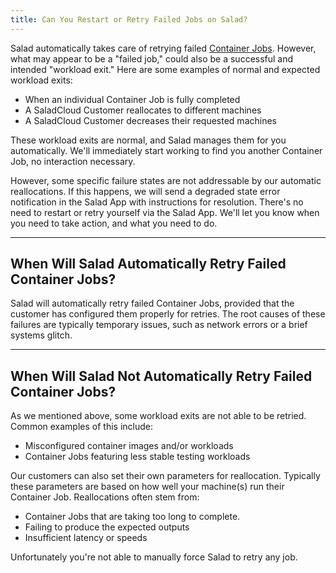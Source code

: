 ```yaml
---
title: Can You Restart or Retry Failed Jobs on Salad?
---
```


Salad automatically takes care of retrying failed
[Container Jobs](https://Community.salad.com/new-feature-container-environments-now-available/). However, what may
appear to be a "failed job," could also be a successful and intended "workload exit." Here are some examples of normal
and expected workload exits:

- When an individual Container Job is fully completed
- A SaladCloud Customer reallocates to different machines
- A SaladCloud Customer decreases their requested machines

These workload exits are normal, and Salad manages them for you automatically. We'll immediately start working to find
you another Container Job, no interaction necessary.

However, some specific failure states are not addressable by our automatic reallocations. If this happens, we will send
a degraded state error notification in the Salad App with instructions for resolution. There's no need to restart or
retry yourself via the Salad App. We'll let you know when you need to take action, and what you need to do.

---

## When Will Salad Automatically Retry Failed Container Jobs?

Salad will automatically retry failed Container Jobs, provided that the customer has configured them properly for
retries. The root causes of these failures are typically temporary issues, such as network errors or a brief systems
glitch.

---

## When Will Salad Not Automatically Retry Failed Container Jobs?

As we mentioned above, some workload exits are not able to be retried. Common examples of this include:

- Misconfigured container images and/or workloads
- Container Jobs featuring less stable testing workloads

Our customers can also set their own parameters for reallocation. Typically these parameters are based on how well your
machine(s) run their Container Job. Reallocations often stem from:

- Container Jobs that are taking too long to complete.
- Failing to produce the expected outputs
- Insufficient latency or speeds

Unfortunately you're not able to manually force Salad to retry any job.
